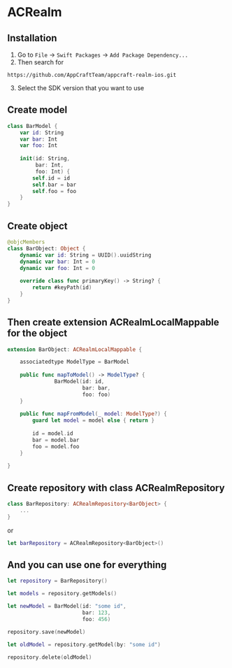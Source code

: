# ACRealm

## Installation

1. Go to `File` -> `Swift Packages` -> `Add Package Dependency...`
2. Then search for 
```
https://github.com/AppCraftTeam/appcraft-realm-ios.git
```
3. Select the SDK version that you want to use

## Create model
```swift
class BarModel {
    var id: String
    var bar: Int
    var foo: Int
    
    init(id: String,
         bar: Int,
         foo: Int) {
        self.id = id
        self.bar = bar
        self.foo = foo
    }
}
```

## Create object
```swift
@objcMembers
class BarObject: Object {
    dynamic var id: String = UUID().uuidString
    dynamic var bar: Int = 0
    dynamic var foo: Int = 0
    
    override class func primaryKey() -> String? {
        return #keyPath(id)
    }
}
```

## Then create extension ACRealmLocalMappable for the object
```swift
extension BarObject: ACRealmLocalMappable {

    associatedtype ModelType = BarModel
    
    public func mapToModel() -> ModelType? {
               BarModel(id: id,
                        bar: bar,
                        foo: foo)
    }
    
    public func mapFromModel(_ model: ModelType?) {
        guard let model = model else { return }
                
        id = model.id
        bar = model.bar
        foo = model.foo
    }
    
}
```

## Create repository with class ACRealmRepository 
```swift
class BarRepository: ACRealmRepository<BarObject> {
    ...
}
```
or
```swift
let barRepository = ACRealmRepository<BarObject>()
```

## And you can use one for everything
```swift
let repository = BarRepository()

let models = repository.getModels()

let newModel = BarModel(id: "some id",
                        bar: 123,
                        foo: 456)

repository.save(newModel)

let oldModel = repository.getModel(by: "some id")

repository.delete(oldModel)
```
